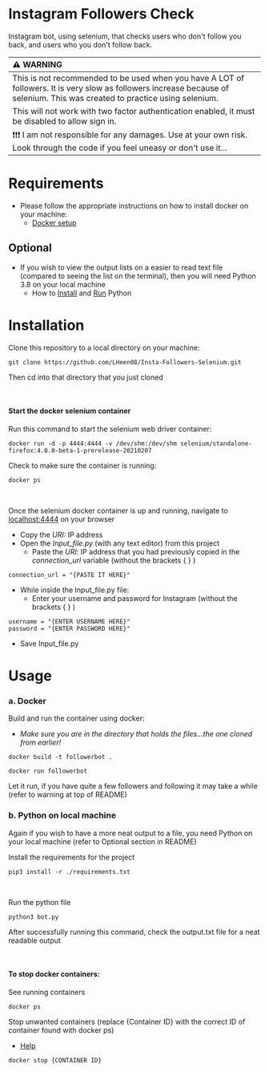 # Instagram Followers Check
Instagram bot, using selenium, that checks users who don't follow you back, and users who you don't follow back.

| :warning: WARNING          |
|:---------------------------|
| This is not recommended to be used when you have A LOT of followers. It is very slow as followers increase because of selenium. This was created to practice using selenium.|
| This will not work with two factor authentication enabled, it must be disabled to allow sign in.|
|:exclamation::exclamation::exclamation:  I am not responsible for any damages. Use at your own risk. Look through the code if you feel uneasy or don't use it...|

# Requirements
- Please follow the appropriate instructions on how to install docker on your machine: 
  - [Docker setup](https://docs.docker.com/get-docker/)
  
## Optional
- If you wish to view the output lists on a easier to read text file (compared to seeing the list on the terminal), then you will need Python 3.8 on your local machine
  - How to [Install](https://realpython.com/installing-python/) and [Run](https://realpython.com/run-python-scripts/) Python
  
# Installation
Clone this repository to a local directory on your machine:
```
git clone https://github.com/LHeen08/Insta-Followers-Selenium.git
```
Then cd into that directory that you just cloned

<br />

#### Start the docker selenium container
Run this command to start the selenium web driver container:
```
docker run -d -p 4444:4444 -v /dev/shm:/dev/shm selenium/standalone-firefox:4.0.0-beta-1-prerelease-20210207
```
Check to make sure the container is running:
```
docker ps
```
<br />

Once the selenium docker container is up and running, navigate to [localhost:4444](http://localhost:4444) on your browser
- Copy the *URI:* IP address
- Open the *Input_file.py* (with any text editor) from this project
  - Paste the *URI*: IP address that you had previously copied in the *connection_url* variable (without the brackets { } )
    
```
connection_url = "{PASTE IT HERE}"
```
  
- While inside the Input_file.py file: 
    - Enter your username and password for Instagram (without the brackets { } )
      
```
username = "{ENTER USERNAME HERE}"
password = "{ENTER PASSWORD HERE}"
```
- Save Input_file.py

# Usage
### a. Docker
Build and run the container using docker:
  - *Make sure you are in the directory that holds the files...the one cloned from earlier!*
```
docker build -t followerbot .
```
```
docker run followerbot
```
Let it run, if you have quite a few followers and following it may take a while (refer to warning at top of README)

### b. Python on local machine
Again if you wish to have a more neat output to a file, you need Python on your local machine (refer to Optional section in README)
<br />

Install the requirements for the project
```
pip3 install -r ./requirements.txt
```
<br />

Run the python file
```
python3 bot.py
```
After successfully running this command, check the output.txt file for a neat readable output

<br />

#### To stop docker containers:
See running containers
```
docker ps
```

Stop unwanted containers (replace {Container ID} with the correct ID of container found with docker ps)
  - [Help](https://docs.docker.com/engine/reference/commandline/stop/)
```
docker stop {CONTAINER ID}
```
